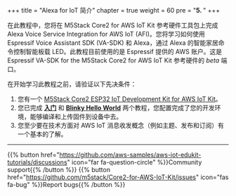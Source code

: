 +++
title = "Alexa for IoT 简介"
chapter = true
weight = 60
pre = "<b>5. </b>"
+++

在此教程中，您将在 M5Stack Core2 for AWS IoT Kit 参考硬件工具包上完成 Alexa Voice Service Integration for AWS IoT (AFI)。您将学习如何使用 Espressif Voice Assistant SDK (VA-SDK) 和 Alexa，通过 Alexa 的智能家居命令控制智能板载 LED。此教程目前使用的是 Espressif 提供的 AWS 账户。这是 Espressif VA-SDK for the M5Stack Core2 for AWS IoT Kit 参考硬件的 *beta* 端口。

在开始学习此教程之前，请验证以下先决条件：

1. 您有一个 [M5Stack Core2 ESP32 IoT Development Kit for AWS IoT Kit](https://www.amazon.com/dp/B08VGRZYJR/)。
2. 您已完成 [**入门**](/cn/getting-started.html) 和 [**Blinky Hello World**](/cn/blinky-hello-world.html) 两个教程，您配置完成了您的开发环境，能够编译和上传固件到设备中去。
3. 您至少要在技术方面对 AWS IoT 消息收发概念（例如主题、发布和订阅）有一个基本的了解。

---
{{% button href="https://github.com/aws-samples/aws-iot-edukit-tutorials/discussions" icon="far fa-question-circle" %}}Community support{{% /button %}} {{% button href="https://github.com/m5stack/Core2-for-AWS-IoT-Kit/issues" icon="fas fa-bug" %}}Report bugs{{% /button %}}
